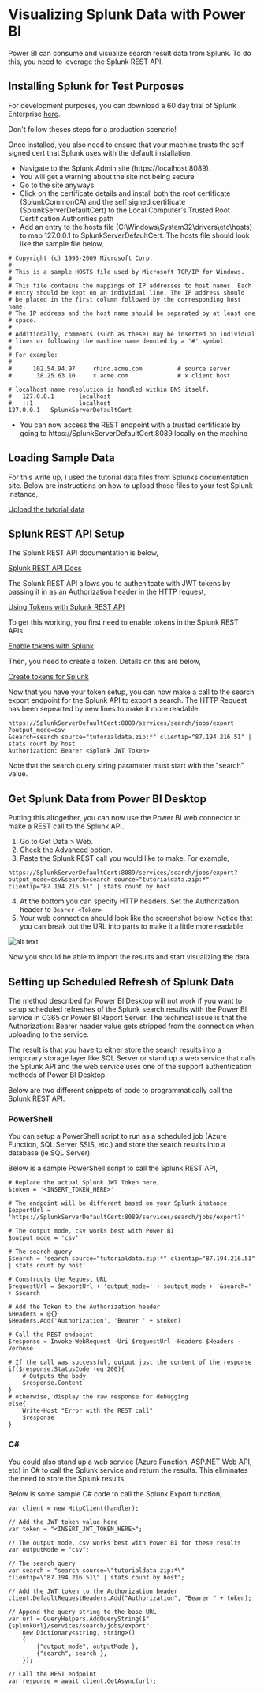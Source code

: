 # Visualizing Splunk Data with Power BI
Power BI can consume and visualize search result data from Splunk.  To do this, you need to leverage the Splunk REST API.  

## Installing Splunk for Test Purposes
For development purposes, you can download a 60 day trial of Splunk Enterprise [here](https://www.splunk.com/en_us/download/splunk-enterprise.html).

Don't follow theses steps for a production scenario!

Once installed, you also need to ensure that your machine trusts the self signed cert that Splunk uses with the default installation.  

* Navigate to the Splunk Admin site (https://localhost:8089).
* You will get a warning about the site not being secure
* Go to the site anyways
* Click on the certificate details and install both the root certificate (SplunkCommonCA) and the self signed certificate (SplunkServerDefaultCert) to the Local Computer's Trusted Root Certification Authorities path
* Add an entry to the hosts file (C:\Windows\System32\drivers\etc\hosts) to map 127.0.0.1 to SplunkServerDefaultCert.  The hosts file should look like the sample file below,

```
# Copyright (c) 1993-2009 Microsoft Corp.
#
# This is a sample HOSTS file used by Microsoft TCP/IP for Windows.
#
# This file contains the mappings of IP addresses to host names. Each
# entry should be kept on an individual line. The IP address should
# be placed in the first column followed by the corresponding host name.
# The IP address and the host name should be separated by at least one
# space.
#
# Additionally, comments (such as these) may be inserted on individual
# lines or following the machine name denoted by a '#' symbol.
#
# For example:
#
#      102.54.94.97     rhino.acme.com          # source server
#       38.25.63.10     x.acme.com              # x client host

# localhost name resolution is handled within DNS itself.
#	127.0.0.1       localhost
#	::1             localhost
127.0.0.1	SplunkServerDefaultCert
```

* You can now access the REST endpoint with a trusted certificate by going to https://SplunkServerDefaultCert:8089 locally on the machine

## Loading Sample Data
For this write up, I used the tutorial data files from Splunks documentation site.  Below are instructions on how to upload those files to your test Splunk instance,

[Upload the tutorial data](https://docs.splunk.com/Documentation/Splunk/7.3.0/SearchTutorial/GetthetutorialdataintoSplunk)

## Splunk REST API Setup
The Splunk REST API documentation is below,

[Splunk REST API Docs](http://dev.splunk.com/restapi)

The Splunk REST API allows you to authenitcate with JWT tokens by passing it in as an Authorization header in the HTTP request,

[Using Tokens with Splunk REST API](https://docs.splunk.com/Documentation/Splunk/latest/RESTUM/RESTusing#Direct_endpoint_access_with_valid_Splunk_authentication_tokens)

To get this working, you first need to enable tokens in the Splunk REST APIs.

[Enable tokens with Splunk](https://docs.splunk.com/Documentation/Splunk/7.3.0/Security/EnableTokenAuth#Enable_token_authentication_for_a_Splunk_platform_instance)

Then, you need to create a token.  Details on this are below,

[Create tokens for Splunk](https://docs.splunk.com/Documentation/Splunk/7.3.0/Security/EnableTokenAuth#Create.2C_use.2C_manage.2C_and_delete_tokens)

Now that you have your token setup, you can now make a call to the search export endpoint for the Splunk API to export a search.  The HTTP Request has been sepearted by new lines to make it more readable.

```
https://SplunkServerDefaultCert:8089/services/search/jobs/export
?output_mode=csv
&search=search source="tutorialdata.zip:*" clientip="87.194.216.51" | stats count by host
Authorization: Bearer <Splunk JWT Token>
```

Note that the search query string paramater must start with the "search" value.  

## Get Splunk Data from Power BI Desktop
Putting this altogether, you can now use the Power BI web connector to make a REST call to the Splunk API.

1. Go to Get Data > Web.
2. Check the Advanced option.
3. Paste the Splunk REST call you would like to make.  For example,
```
https://SplunkServerDefaultCert:8089/services/search/jobs/export?output_mode=csv&search=search source="tutorialdata.zip:*" clientip="87.194.216.51" | stats count by host
```
4. At the bottom you can specify HTTP headers.  Set the Authorization header to `Bearer <Token>`
5. Your web connection should look like the screenshot below.  Notice that you can break out the URL into parts to make it a little more readable.

![alt text](Images/splunk-web-connection-example.JPG "Web Connection Screenshot")

Now you should be able to import the results and start visualizing the data.

## Setting up Scheduled Refresh of Splunk Data
The method described for Power BI Desktop will not work if you want to setup scheduled refreshes of the Splunk search results with the Power BI service in O365 or Power BI Report Server.  The techincal issue is that the Authorization: Bearer <TOKEN> header value gets stripped from the connection when uploading to the service.
    
The result is that you have to either store the search results into a temporary storage layer like SQL Server or stand up a web service that calls the Splunk API and the web service uses one of the support authentication methods of Power BI Desktop.

Below are two different snippets of code to programmatically call the Splunk REST API.  

### PowerShell
You can setup a PowerShell script to run as a scheduled job (Azure Function, SQL Server SSIS, etc.) and store the search results into a database (ie SQL Server).  

Below is a sample PowerShell script to call the Splunk REST API,

```
# Replace the actual Splunk JWT Token here,
$token = '<INSERT_TOKEN_HERE>'

# The endpoint will be different based on your Splunk instance
$exportUrl = 'https://SplunkServerDefaultCert:8089/services/search/jobs/export?'

# The output mode, csv works best with Power BI
$output_mode = 'csv'

# The search query
$search = 'search source="tutorialdata.zip:*" clientip="87.194.216.51" | stats count by host'

# Constructs the Request URL 
$requestUrl = $exportUrl + 'output_mode=' + $output_mode + '&search=' + $search

# Add the Token to the Authorization header
$Headers = @{}
$Headers.Add('Authorization', 'Bearer ' + $token)

# Call the REST endpoint
$response = Invoke-WebRequest -Uri $requestUrl -Headers $Headers -Verbose

# If the call was successful, output just the content of the response
if($response.StatusCode -eq 200){
    # Outputs the body
    $response.Content
}
# otherwise, display the raw response for debugging
else{
    Write-Host "Error with the REST call"
    $response
}
```

### C#
You could also stand up a web service (Azure Function, ASP.NET Web API, etc) in C# to call the Splunk service and return the results.  This eliminates the need to store the Splunk results.

Below is some sample C# code to call the Splunk Export function,

```
var client = new HttpClient(handler);

// Add the JWT token value here
var token = "<INSERT_JWT_TOKEN_HERE>";

// The output mode, csv works best with Power BI for these results
var outputMode = "csv";

// The search query
var search = "search source=\"tutorialdata.zip:*\" clientip=\"87.194.216.51\" | stats count by host";

// Add the JWT token to the Authorization header
client.DefaultRequestHeaders.Add("Authorization", "Bearer " + token);

// Append the query string to the base URL
var url = QueryHelpers.AddQueryString($"{splunkUrl}/services/search/jobs/export",
    new Dictionary<string, string>()
    {
        {"output_mode", outputMode },
        {"search", search },
    });

// Call the REST endpoint
var response = await client.GetAsync(url);
```

